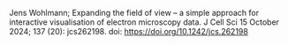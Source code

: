 Jens Wohlmann; Expanding the field of view – a simple approach for interactive visualisation of electron microscopy data. J Cell Sci 15 October 2024; 137 (20): jcs262198. doi: https://doi.org/10.1242/jcs.262198
